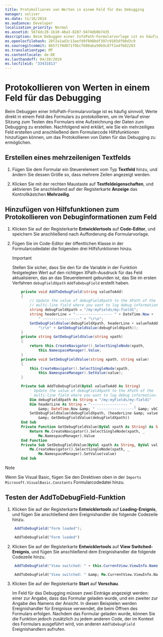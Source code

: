 ```yaml
---
title: Protokollieren von Werten in einem Feld für das Debugging
manager: soliver
ms.date: 11/16/2014
ms.audience: Developer
localization_priority: Normal
ms.assetid: 5874dc28-1b10-48a3-8287-9474db0b7435
description: Beim Debuggen einer InfoPath-Formularvorlage ist es häufig sinnvoll, Werte direkt in einem Feld des Formulars zu protokollieren, um im Verlauf einer Sitzung zum Testen des Formulars eine Aufzeichnung der Daten zum Debugging zu erstellen. Nachfolgend wird erklärt, wie Sie ein mehrzeiliges Feld erstellen und anschließend dem Formularcode Hilfsfunktionen hinzufügen können, um das Protokollieren von Daten für das Debugging zu ermöglichen.
ms.openlocfilehash: 28f2a1ad3c13aefd9f898bdf397c9103df98d3c9
ms.sourcegitcommit: 8657170d071f9bcf680aba50b9c07f2a4fb82283
ms.translationtype: MT
ms.contentlocale: de-DE
ms.lasthandoff: 04/28/2019
ms.locfileid: "33431813"
---
```

# <a name="log-values-to-a-field-for-debugging"></a>Protokollieren von Werten in einem Feld für das Debugging

Beim Debuggen einer InfoPath-Formularvorlage ist es häufig sinnvoll, Werte direkt in einem Feld des Formulars zu protokollieren, um im Verlauf einer Sitzung zum Testen des Formulars eine Aufzeichnung der Daten zum Debugging zu erstellen. Nachfolgend wird erklärt, wie Sie ein mehrzeiliges Feld erstellen und anschließend dem Formularcode Hilfsfunktionen hinzufügen können, um das Protokollieren von Daten für das Debugging zu ermöglichen.
  
## <a name="create-a-multi-line-text-field"></a>Erstellen eines mehrzeilenigen Textfelds

1. Fügen Sie dem Formular ein Steuerelement vom Typ **Textfeld** hinzu, und ändern Sie dessen Größe so, dass mehrere Zeilen angezeigt werden. 
    
2. Klicken Sie mit der rechten Maustaste auf **Textfeldeigenschaften**, und aktivieren Sie anschließend auf der Registerkarte **Anzeige** das Kontrollkästchen **Mehrzeilig**. 
    
## <a name="add-helper-functions-to-log-debug-information-to-the-field"></a>Hinzufügen von Hilfsfunktionen zum Protokollieren von Debuginformationen zum Feld

1. Klicken Sie auf der Registerkarte **Entwicklertools** auf **Code-Editor**, und speichern Sie anschließend nach Aufforderung die Formularvorlage.
    
2. Fügen Sie im Code-Editor der öffentlichen Klasse in der Formularcodedatei die folgenden drei Hilfsfunktionen hinzu.
    
   > [!IMPORTANT]
   > Stellen Sie sicher, dass Sie den für die Variable in der Funktion festgelegten Wert auf den richtigen XPath-Ausdruck für das Feld aktualisieren, das an das Steuerelement gebunden ist, das Sie im ersten Verfahren  `debugFieldXpath`  `AddToDebugField` erstellt haben. 
  
    ```cs
        private void AddToDebugField(string valueToAdd)
        {
            // Update the value of debugFieldXpath to the XPath of the
            // multi-line field where you want to log debug information.
            string debugFieldXpath = "/my:myFields/my:field1";
            string headerLine = "----------------- " + DateTime.Now + 
                " -----------------" + "\r\n";
            SetDebugFieldValue(debugFieldXpath, headerLine + valueToAdd + 
                "\r\n" + GetDebugFieldValue(debugFieldXpath));
        }
        private string GetDebugFieldValue(string xpath)
        {
            return this.CreateNavigator().SelectSingleNode(xpath, 
                this.NamespaceManager).Value;
        }
        private void SetDebugFieldValue(string xpath, string value)
        {
            this.CreateNavigator().SelectSingleNode(xpath, 
                this.NamespaceManager).SetValue(value);
        }
    ```

    ```vb
        Private Sub AddToDebugField(ByVal valueToAdd As String)
            ' Update the value of debugFieldXpath to the XPath of the 
            ' multi-line field where you want to log debug information.
            Dim debugFieldXpath As String = "/my:myFields/my:field1"
            Dim headerLine As String = "----------------- " _
                &amp; DateTime.Now &amp; " -----------------" &amp; vbCrLf
            SetDebugFieldValue(debugFieldXpath, (headerLine &amp; valueToAdd &amp; vbCrLf) _
                &amp; GetDebugFieldValue(debugFieldXpath))
        End Sub
        Private Function GetDebugFieldValue(ByVal xpath As String) As String
            Return Me.CreateNavigator().SelectSingleNode(xpath, _
                Me.NamespaceManager).Value
        End Function
        Private Sub SetDebugFieldValue(ByVal xpath As String, ByVal value As String)
            Me.CreateNavigator().SelectSingleNode(xpath, _
                Me.NamespaceManager).SetValue(value)
        End Sub
    ```

> [!NOTE] 
> Wenn Sie Visual Basic, fügen Sie den Direktiven oben in der `Imports Microsoft.VisualBasic.Constants` Formularcodedatei hinzu. 
  
## <a name="test-the-addtodebugfield-function"></a>Testen der AddToDebugField-Funktion

1. Klicken Sie auf der Registerkarte **Entwicklertools** auf **Loading-Ereignis**, und fügen Sie anschließend dem Ereignishandler die folgende Codezeile hinzu.
    
   ```cs
    AddToDebugField("Form loaded");
   ```

   ```vb
    AddToDebugField("Form loaded")
   ```

2. Klicken Sie auf der Registerkarte **Entwicklertools** auf **View Switched-Ereignis**, und fügen Sie anschließend dem Ereignishandler die folgende Codezeile hinzu.
    
   ```cs
    AddToDebugField("View switched: " + this.CurrentView.ViewInfo.Name);
   ```

   ```vb
    AddToDebugField("View switched: " &amp; Me.CurrentView.ViewInfo.Name)
   ```

3. Klicken Sie auf der Registerkarte **Start** auf **Vorschau**.
    
   Im Feld für das Debugging müssen zwei Einträge angezeigt werden: einer zur Angabe, dass das Formular geladen wurde, und ein zweiter zur Angabe des Namens der Ansicht. In diesen Beispielen werden Ereignishandler für Ereignisse verwendet, die beim Öffnen des Formulars erfolgen. Nachdem das Formular geladen wurde, können Sie die Funktion jedoch zusätzlich zu jedem anderen Code, der im Kontext des Formulars ausgeführt wird, von anderen  `AddToDebugField` Ereignishandlern aufrufen. 
  

